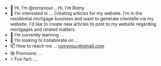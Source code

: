- 👋 Hi, I’m @romynour... Hi, I'm Romy
- 👀 I’m interested in ... Creating articles for my website.  I'm in the residential mortgage business and want to generate clientelle via my website.  I'd like to create new articles to post to my website regarding mortgages and related matters
- 🌱 I’m currently learning ...
- 💞️ I’m looking to collaborate on ...
- 📫 How to reach me ... romynour@gmail.com
- 😄 Pronouns: ...
- ⚡ Fun fact: ...

<!---
romynour/romynour is a ✨ special ✨ repository because its `README.md` (this file) appears on your GitHub profile.
You can click the Preview link to take a look at your changes.
--->

